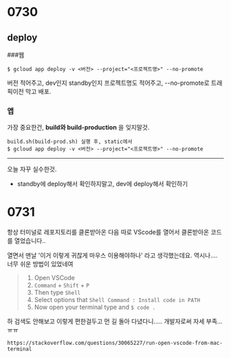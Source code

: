 # 0730

## deploy

###웹

```
$ gcloud app deploy -v <버전> --project="<프로젝트명>" --no-promote
```

버전 적어주고, dev인지 standby인지 프로젝트명도 적어주고, --no-promote로 트래픽이전 막고 배포.

### 앱

가장 중요한건, **build와 build-production** 을 잊지말것.

```
build.sh(build-prod.sh) 실행 후, static에서
$ gcloud app deploy -v <버전> --project="<프로젝트명>" --no-promote
```



---

오늘 자꾸 실수한것.

- standby에 deploy해서 확인하지말고, dev에 deploy해서 확인하기 



# 0731

항상 터미널로 레포지토리를 클론받아온 다음 따로 VScode를 열어서 클론받아온 코드를 열었습니다..

열면서 맨날 '이거 이렇게 귀찮게 마우스 이용해야하나' 라고 생각했는데요. 역시나.... 너무 쉬운 방법이 있었네여

> 1. Open VSCode
> 2. `Command` + `Shift` + `P`
> 3. Then type `Shell`
> 4. Select options that `Shell Command : Install code in PATH`
> 5. Now open your terminal type and `$ code .` 

하 검색도 안해보고 이렇게 편한걸두고 먼 길 돌아 다녔다니..... 개발자로써 자세 부족...ㅠㅠ

```
https://stackoverflow.com/questions/30065227/run-open-vscode-from-mac-terminal
```



